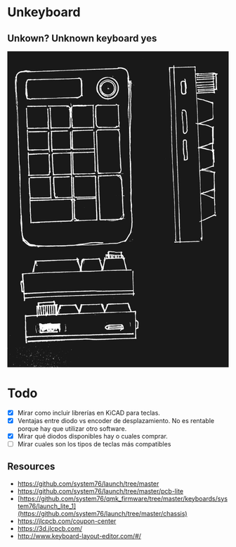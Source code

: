 # Unkeyboard
Unkown? Unknown keyboard yes
---

![Concepto:](assets/blueprint_2.jpg)

# Todo
- [X] Mirar como incluir librerías en KiCAD para teclas.
- [X] Ventajas entre diodo vs encoder de desplazamiento. No es rentable porque hay que utilizar otro software.  
- [X] Mirar qué diodos disponibles hay o cuales comprar.
- [ ] Mirar cuales son los tipos de teclas más compatibles

## Resources
- https://github.com/system76/launch/tree/master
- https://github.com/system76/launch/tree/master/pcb-lite
- [https://github.com/system76/qmk_firmware/tree/master/keyboards/system76/launch_lite_1](https://github.com/system76/launch/tree/master/chassis)
- https://jlcpcb.com/coupon-center
- https://3d.jlcpcb.com/
- http://www.keyboard-layout-editor.com/#/

